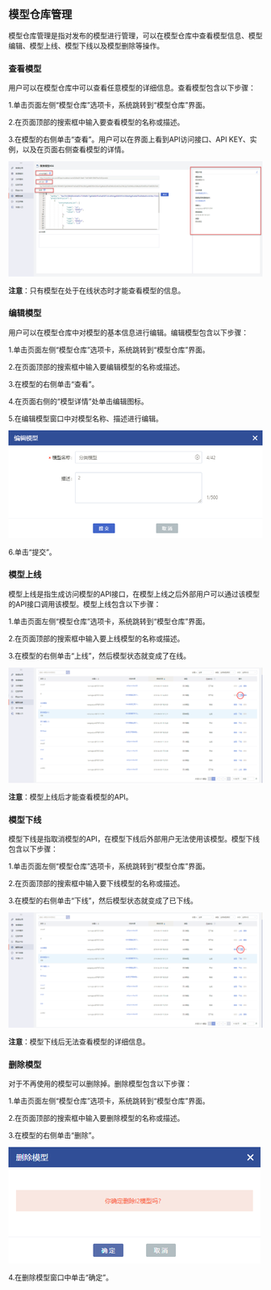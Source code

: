 ## 模型仓库管理

模型仓库管理是指对发布的模型进行管理，可以在模型仓库中查看模型信息、模型编辑、模型上线、模型下线以及模型删除等操作。

### 查看模型

用户可以在模型仓库中可以查看任意模型的详细信息。查看模型包含以下步骤：

1.单击页面左侧“模型仓库”选项卡，系统跳转到“模型仓库”界面。

2.在页面顶部的搜索框中输入要查看模型的名称或描述。
 
3.在模型的右侧单击“查看”。用户可以在界面上看到API访问接口、API KEY、实例，以及在页面右侧查看模型的详情。

![](/assets/查看模型_v2.png)

**注意**：只有模型在处于在线状态时才能查看模型的信息。

### 编辑模型

用户可以在模型仓库中对模型的基本信息进行编辑。编辑模型包含以下步骤：

1.单击页面左侧“模型仓库”选项卡，系统跳转到“模型仓库”界面。

2.在页面顶部的搜索框中输入要编辑模型的名称或描述。
 
3.在模型的右侧单击“查看”。

4.在页面右侧的“模型详情”处单击编辑图标。

5.在编辑模型窗口中对模型名称、描述进行编辑。

![](/assets/编辑模型_v2.png)

6.单击“提交”。


### 模型上线

模型上线是指生成访问模型的API接口，在模型上线之后外部用户可以通过该模型的API接口调用该模型。模型上线包含以下步骤：

1.单击页面左侧“模型仓库”选项卡，系统跳转到“模型仓库”界面。

2.在页面顶部的搜索框中输入要上线模型的名称或描述。
    
3.在模型的右侧单击“上线”，然后模型状态就变成了在线。

![](/assets/模型上线_v2.png)

**注意**：模型上线后才能查看模型的API。

### 模型下线

模型下线是指取消模型的API，在模型下线后外部用户无法使用该模型。模型下线包含以下步骤：

1.单击页面左侧“模型仓库”选项卡，系统跳转到“模型仓库”界面。

2.在页面顶部的搜索框中输入要下线模型的名称或描述。
    
3.在模型的右侧单击“下线”，然后模型状态就变成了已下线。

![](/assets/模型下线_v2.png)

**注意**：模型下线后无法查看模型的详细信息。

### 删除模型

对于不再使用的模型可以删除掉。删除模型包含以下步骤：

1.单击页面左侧“模型仓库”选项卡，系统跳转到“模型仓库”界面。

2.在页面顶部的搜索框中输入要删除模型的名称或描述。
   
3.在模型的右侧单击“删除”。

![](/assets/删除模型_v2.png)

4.在删除模型窗口中单击“确定”。
  
